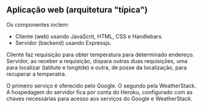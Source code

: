 ## Aplicação web (arquitetura "típica")

Os componentes inclem:

- Cliente (web) usando JavaScrit, HTML, CSS e Handlebars.
- Servidor (backend) usando Expressjs.

Cliente faz requisição para obter temperatura para determinado endereço.
Servidor, ao receber a requisição, dispara outras duas requisições,
uma para localizar (latitute e longitde) e outra, de posse da localização,
para recuperar a temperatra.

O primeiro serviço é oferecido pelo Google. O segundo pela WeatherStack.
A hospedagem do servidor fica por conta do Heroku, configurado com as chaves
necessárias para acesso aos serviços do Google e WeatherStack.
